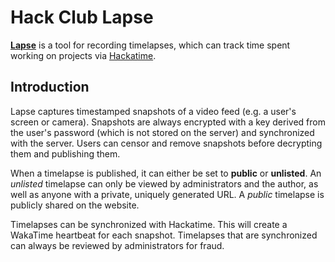 # Hack Club Lapse
[**Lapse**](https://lapse.hackclub.com) is a tool for recording timelapses, which can track time spent working on projects via [Hackatime](https://hackatime.hackclub.com).

## Introduction
Lapse captures timestamped snapshots of a video feed (e.g. a user's screen or camera). Snapshots are always encrypted with a key derived from the user's password (which is not stored on the server) and synchronized with the server. Users can censor and remove snapshots before decrypting them and publishing them.

When a timelapse is published, it can either be set to **public** or **unlisted**. An *unlisted* timelapse can only be viewed by administrators and the author, as well as anyone with a private, uniquely generated URL. A *public* timelapse is publicly shared on the website.

Timelapses can be synchronized with Hackatime. This will create a WakaTime heartbeat for each snapshot. Timelapses that are synchronized can always be reviewed by administrators for fraud.

